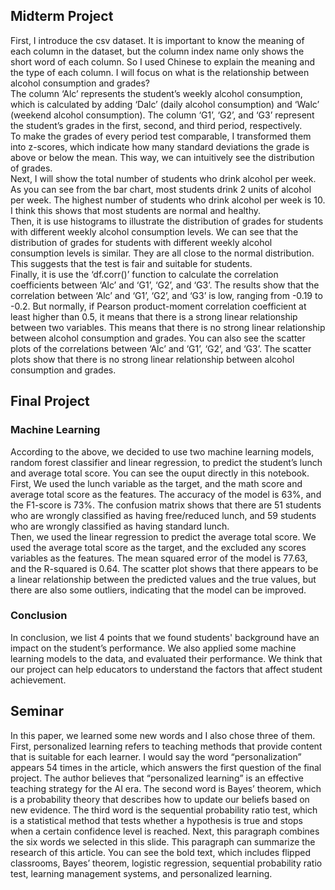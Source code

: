 ## Midterm Project
First, I introduce the csv dataset. It is important to know the meaning of each column in the dataset, but the column index name only shows the short word of each column. So I used Chinese to explain the meaning and the type of each column. I will focus on what is the relationship between alcohol consumption and grades? <br>
The column ‘Alc’ represents the student’s weekly alcohol consumption, which is calculated by adding ‘Dalc’ (daily alcohol consumption) and ‘Walc’ (weekend alcohol consumption). The column ‘G1’, ‘G2’, and ‘G3’ represent the student’s grades in the first, second, and third period, respectively. <br>
To make the grades of every period test comparable, I transformed them into z-scores, which indicate how many standard deviations the grade is above or below the mean. This way, we can intuitively see the distribution of grades. <br>
Next, I will show the total number of students who drink alcohol per week. As you can see from the bar chart, most students drink 2 units of alcohol per week. The highest number of students who drink alcohol per week is 10. I think this shows that most students are normal and healthy. <br>
Then, it is use histograms to illustrate the distribution of grades for students with different weekly alcohol consumption levels. We can see that the distribution of grades for students with different weekly alcohol consumption levels is similar. They are all close to the normal distribution. This suggests that the test is fair and suitable for students. <br>
Finally, it is use the ‘df.corr()’ function to calculate the correlation coefficients between ‘Alc’ and ‘G1’, ‘G2’, and ‘G3’. The results show that the correlation between ‘Alc’ and ‘G1’, ‘G2’, and ‘G3’ is low, ranging from -0.19 to -0.2. But normally, if Pearson product-moment correlation coefficient at least higher than 0.5, it means that there is a strong linear relationship between two variables. This means that there is no strong linear relationship between alcohol consumption and grades. You can also see the scatter plots of the correlations between ‘Alc’ and ‘G1’, ‘G2’, and ‘G3’. The scatter plots show that there is no strong linear relationship between alcohol consumption and grades. <br>

## Final Project
### Machine Learning
According to the above, we decided to use two machine learning models, random forest classifier and linear regression, to predict the student’s lunch and average total score. You can see the ouput directly in this notebook. <br>
First, We used the lunch variable as the target, and the math score and average total score as the features. The accuracy of the model is 63%, and the F1-score is 73%. The confusion matrix shows that there are 51 students who are wrongly classified as having free/reduced lunch, and 59 students who are wrongly classified as having standard lunch. <br>
Then, we used the linear regression to predict the average total score. We used the average total score as the target, and the excluded any scores variables as the features. The mean squared error of the model is 77.63, and the R-squared is 0.64. The scatter plot shows that there appears to be a linear relationship between the predicted values and the true values, but there are also some outliers, indicating that the model can be improved. <br>
### Conclusion
In conclusion, we list 4 points that we found students' background have an impact on the student’s performance. We also applied some machine learning models to the data, and evaluated their performance. We think that our project can help educators to understand the factors that affect student achievement. <br>

## Seminar
In this paper, we learned some new words and I also chose three of them. First, personalized learning refers to teaching methods that provide content that is suitable for each learner. I would say the word “personalization” appears 54 times in the article, which answers the first question of the final project. The author believes that “personalized learning” is an effective teaching strategy for the AI era. The second word is Bayes’ theorem, which is a probability theory that describes how to update our beliefs based on new evidence. The third word is the sequential probability ratio test, which is a statistical method that tests whether a hypothesis is true and stops when a certain confidence level is reached.
Next, this paragraph combines the six words we selected in this slide. This paragraph can summarize the research of this article. You can see the bold text, which includes flipped classrooms, Bayes’ theorem, logistic regression, sequential probability ratio test, learning management systems, and personalized learning.